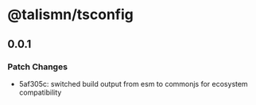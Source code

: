 # @talismn/tsconfig

## 0.0.1

### Patch Changes

- 5af305c: switched build output from esm to commonjs for ecosystem compatibility
